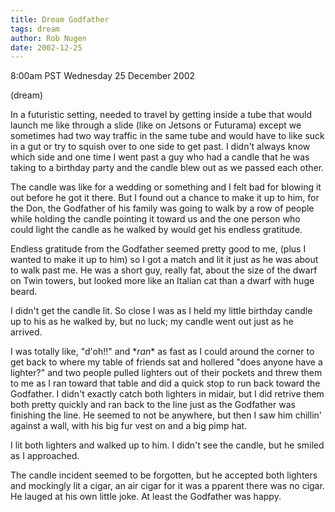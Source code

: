 ```yaml
---
title: Dream Godfather
tags: dream
author: Rob Nugen
date: 2002-12-25
---
```


<p class=date>8:00am PST Wednesday 25 December 2002</p>

<p class=note>(dream)</p>

<p class=dream>In a futuristic setting, needed to travel by getting
inside a tube that would launch me like through a slide (like on
Jetsons or Futurama) except we sometimes had two way traffic in the
same tube and would have to like suck in a gut or try to squish over
to one side to get past.  I didn't always know which side and one time
I went past a guy who had a candle that he was taking to a birthday
party and the candle blew out as we passed each other.</p>

<p class=dream>The candle was like for a wedding or something and I
felt bad for blowing it out before he got it there.  But I found out a
chance to make it up to him, for the Don, the Godfather of his family
was going to walk by a row of people while holding the candle pointing
it toward us and the one person who could light the candle as he
walked by would get his endless gratitude.</p>

<p class=dream>Endless gratitude from the Godfather seemed pretty good
to me, (plus I wanted to make it up to him) so I got a match and lit
it just as he was about to walk past me.  He was a short guy, really
fat, about the size of the dwarf on Twin towers, but looked more like
an Italian cat than a dwarf with huge beard.</p>

<p class=dream>I didn't get the candle lit.  So close I was as I held
my little birthday candle up to his as he walked by, but no luck; my
candle went out just as he arrived.</p>

<p class=dream>I was totally like, "d'oh!!" and *<em>ran</em>* as fast
as I could around the corner to get back to where my table of friends
sat and hollered "does anyone have a lighter?" and two people pulled
lighters out of their pockets and threw them to me as I ran toward
that table and did a quick stop to run back toward the Godfather.  I
didn't exactly catch both lighters in midair, but I did retrive them
both pretty quickly and ran back to the line just as the Godfather was
finishing the line.  He seemed to not be anywhere, but then I saw him
chillin' against a wall, with his big fur vest on and a big pimp
hat.</p>

<p class=dream>I lit both lighters and walked up to him.  I didn't see
the candle, but he smiled as I approached.</p>

<p class=dream>The candle incident seemed to be forgotten, but he
accepted both lighters and mockingly lit a cigar, an air cigar for it
was a pparent there was no cigar.  He lauged at his own little joke.
At least the Godfather was happy.</p>
